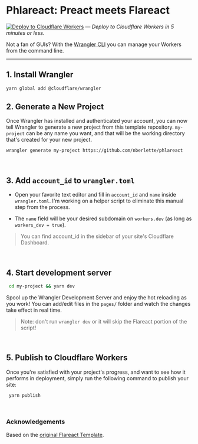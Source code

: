 # Phlareact: Preact meets Flareact

<a href="https://deploy.workers.cloudflare.com/?url=https://github.com/nberlette/phlareact&paid=true" target="_blank"><img src="https://img.shields.io/badge/Deploy-Cloudflare%20Worker-f8ae18.svg" alt="Deploy to Cloudflare Workers" /></a> &mdash; <em>Deploy to Cloudflare Workers in 5 minutes or less.</em>

Not a fan of GUIs? With the [Wrangler CLI](https://github.com/cloudflare/wrangler) you can manage your Workers from the command line.

---

## 1. Install Wrangler

```bash
yarn global add @cloudflare/wrangler
```

## 2. Generate a New Project

Once Wrangler has installed and authenticated your account, you can now tell Wrangler to generate a new project from this template repository. `my-project` can be any name you want, and that will be the working directory that's created for your new project.

```bash
wrangler generate my-project https://github.com/nberlette/phlareact
```

<br>

## 3. Add `account_id` to `wrangler.toml`

* Open your favorite text editor and fill in `account_id` and `name` inside `wrangler.toml`. I'm working on a helper script to eliminate this manual step from the process.

* The `name` field will be your desired subdomain on `workers.dev` (as long as `workers_dev = true`).

> You can find account_id in the sidebar of your site's Cloudflare Dashboard.


<br>

## 4. Start development server

```bash
 cd my-project && yarn dev
```

Spool up the Wrangler Development Server and enjoy the hot reloading as you work! You can add/edit files in the `pages/` folder and watch the changes take effect in real time.

> Note: don't run `wrangler dev` or it will skip the Flareact portion of the script!

<br>

## 5. Publish to Cloudflare Workers

Once you're satisfied with your project's progress, and want to see how it performs in deployment, simply run the following command to publish your site:

```bash
 yarn publish
```

<br>

### Acknowledgements

Based on the [original Flareact Template](https://github.com/flareact/flareact-template). 
